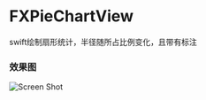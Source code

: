 # FXPieChartView
swift绘制扇形统计，半径随所占比例变化，且带有标注

### 效果图

![Screen Shot](https://github.com/lfxfengxia/FXPieChartView/blob/master/ScreenShot/image.png)